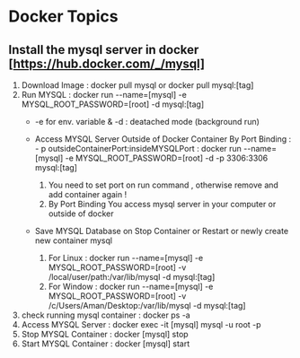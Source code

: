 # Docker Topics

## Install the mysql server in docker [https://hub.docker.com/_/mysql]
1. Download Image : docker pull mysql or  docker pull mysql:[tag]
2. Run MYSQL : docker run --name=[mysql] -e MYSQL_ROOT_PASSWORD=[root] -d mysql:[tag]
     -  -e for env. variable & -d : deatached mode (background run)
     -  Access MYSQL Server Outside of Docker Container By Port Binding :  - p outsideContainerPort:insideMYSQLPort
         : docker run --name=[mysql] -e MYSQL_ROOT_PASSWORD=[root] -d -p 3306:3306 mysql:[tag]
        1. You need to set port on run command , otherwise remove and add container again    !
        2. By Port Binding You access mysql server in your computer or outside of docker
        
     -  Save MYSQL Database on Stop Container or Restart or newly create new container mysql
          1. For Linux : docker run --name=[mysql] -e MYSQL_ROOT_PASSWORD=[root] -v  /local/user/path:/var/lib/mysql -d mysql:[tag]
          2. For Window : docker run --name=[mysql] -e MYSQL_ROOT_PASSWORD=[root] -v /c/Users/Aman/Desktop:/var/lib/mysql -d mysql:[tag]
3. check running mysql container : docker ps -a
4. Access MYSQL Server : docker exec -it [mysql] mysql -u root -p
5. Stop MYSQL Container : docker [mysql] stop
6. Start MYSQL Container : docker [mysql] start 

